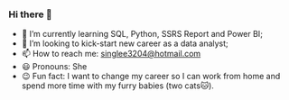 ### Hi there 👋

- 🌱 I’m currently learning SQL, Python, SSRS Report and Power BI;
- 👯 I’m looking to kick-start new career as a data analyst;
- 📫 How to reach me: singlee3204@hotmail.com
- :smiley: Pronouns: She
- :wink: Fun fact: I want to change my career so I can work from home and spend more time with my furry babies (two cats:cat:).
